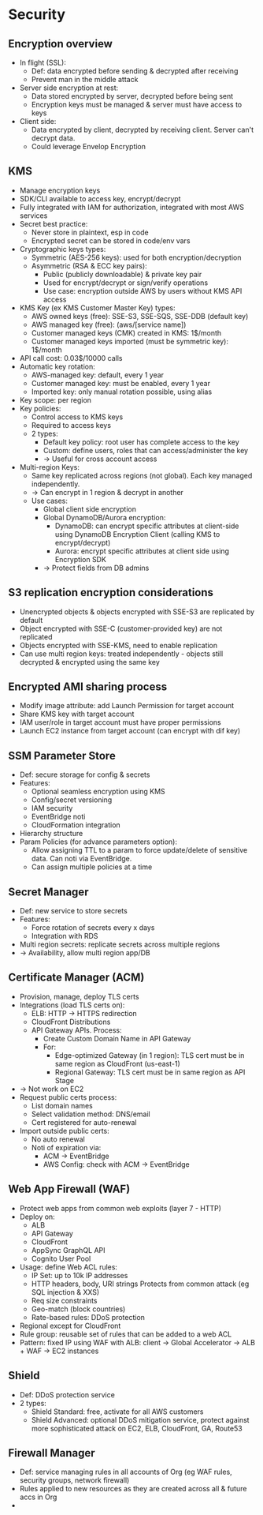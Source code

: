 # Security
## Encryption overview
- In flight (SSL):
  - Def: data encrypted before sending & decrypted after receiving
  - Prevent man in the middle attack
- Server side encryption at rest:
  - Data stored encrypted by server, decrypted before being sent
  - Encryption keys must be managed & server must have access to keys
- Client side:
  - Data encrypted by client, decrypted by receiving client. Server can't decrypt data.
  - Could leverage Envelop Encryption
## KMS
- Manage encryption keys
- SDK/CLI available to access key, encrypt/decrypt
- Fully integrated with IAM for authorization, integrated with most AWS services
- Secret best practice:
  - Never store in plaintext, esp in code
  - Encrypted secret can be stored in code/env vars
- Cryptographic keys types:
  - Symmetric (AES-256 keys): used for both encryption/decryption
  - Asymmetric (RSA & ECC key pairs):
    - Public (publicly downloadable) & private key pair
    - Used for encrypt/decrypt or sign/verify operations
    - Use case: encryption outside AWS by users without KMS API access
- KMS Key (ex KMS Customer Master Key) types:
  - AWS owned keys (free): SSE-S3, SSE-SQS, SSE-DDB (default key)
  - AWS managed key (free): (aws/[service name])
  - Customer managed keys (CMK) created in KMS: 1$/month
  - Customer managed keys imported (must be symmetric key): 1$/month
- API call cost: 0.03$/10000 calls
- Automatic key rotation:
  - AWS-managed key: default, every 1 year
  - Customer managed key: must be enabled, every 1 year
  - Imported key: only manual rotation possible, using alias
- Key scope: per region
- Key policies:
  - Control access to KMS keys
  - Required to access keys
  - 2 types:
    - Default key policy: root user has complete access to the key
    - Custom: define users, roles that can access/administer the key
    - -> Useful for cross account access
- Multi-region Keys:
  - Same key replicated across regions (not global). Each key managed independently.
  - -> Can encrypt in 1 region & decrypt in another
  - Use cases:
    - Global client side encryption
    - Global DynamoDB/Aurora encryption:
      - DynamoDB: can encrypt specific attributes at client-side using DynamoDB Encryption Client (calling KMS to encrypt/decrypt)
      - Aurora: encrypt specific attributes at client side using Encryption SDK
    - -> Protect fields from DB admins
## S3 replication encryption considerations
- Unencrypted objects & objects encrypted with SSE-S3 are replicated by default
- Object encrypted with SSE-C (customer-provided key) are not replicated
- Objects encrypted with SSE-KMS, need to enable replication
- Can use multi region keys: treated independently - objects still decrypted & encrypted using the same key
## Encrypted AMI sharing process
- Modify image attribute: add Launch Permission for target account
- Share KMS key with target account
- IAM user/role in target account must have proper permissions
- Launch EC2 instance from target account (can encrypt with dif key)
## SSM Parameter Store
- Def: secure storage for config & secrets
- Features:
  - Optional seamless encryption using KMS
  - Config/secret versioning
  - IAM security
  - EventBridge noti
  - CloudFormation integration
- Hierarchy structure
- Param Policies (for advance parameters option):
  - Allow assigning TTL to a param to force update/delete of sensitive data. Can noti via EventBridge.
  - Can assign multiple policies at a time
## Secret Manager
- Def: new service to store secrets
- Features:
  - Force rotation of secrets every x days
  - Integration with RDS
- Multi region secrets: replicate secrets across multiple regions
- -> Availability, allow multi region app/DB
## Certificate Manager (ACM)
- Provision, manage, deploy TLS certs
- Integrations (load TLS certs on):
  - ELB: HTTP -> HTTPS redirection
  - CloudFront Distributions
  - API Gateway APIs. Process:
    - Create Custom Domain Name in API Gateway
    - For:
      - Edge-optimized Gateway (in 1 region): TLS cert must be in same region as CloudFront (us-east-1)
      - Regional Gateway: TLS cert must be in same region as API Stage
- -> Not work on EC2
- Request public certs process:
  - List domain names
  - Select validation method: DNS/email
  - Cert registered for auto-renewal
- Import outside public certs:
  - No auto renewal
  - Noti of expiration via:
    - ACM -> EventBridge
    - AWS Config: check with ACM -> EventBridge
## Web App Firewall (WAF)
- Protect web apps from common web exploits (layer 7 - HTTP)
- Deploy on:
  - ALB
  - API Gateway
  - CloudFront
  - AppSync GraphQL API
  - Cognito User Pool
- Usage: define Web ACL rules:
  - IP Set: up to 10k IP addresses
  - HTTP headers, body, URI strings Protects from common attack (eg SQL injection & XXS)
  - Req size constraints
  - Geo-match (block countries)
  - Rate-based rules: DDoS protection
- Regional except for CloudFront
- Rule group: reusable set of rules that can be added to a web ACL
- Pattern: fixed IP using WAF with ALB: client -> Global Accelerator -> ALB + WAF -> EC2 instances
## Shield
- Def: DDoS protection service
- 2 types:
  - Shield Standard: free, activate for all AWS customers
  - Shield Advanced: optional DDoS mitigation service, protect against more sophisticated attack on EC2, ELB, CloudFront, GA, Route53
## Firewall Manager
- Def: service managing rules in all accounts of Org (eg WAF rules, security groups, network firewall)
- Rules applied to new resources as they are created across all & future accs in Org
- 